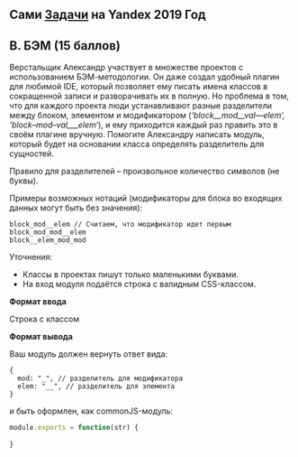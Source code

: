 ## Сами [Задачи](https://contest.yandex.ru/contest/14225/enter/) на Yandex 2019 Год

## B. БЭМ (15 баллов)

Верстальщик Александр участвует в множестве проектов с использованием БЭМ-методологии. Он даже создал удобный плагин для любимой IDE, который позволяет ему писать имена классов в сокращенной записи и разворачивать их в полную. Но проблема в том, что для каждого проекта люди устанавливают разные разделители между блоком, элементом и модификатором (_‘block__mod__val—elem‘, ‘block–mod–val___elem‘_), и ему приходится каждый раз править это в своём плагине вручную. Помогите Александру написать модуль, который будет на основании класса определять разделитель для сущностей.

Правило для разделителей – произвольное количество символов (не буквы).

Примеры возможных нотаций (модификаторы для блока во входящих данных могут быть без значения):

```
block_mod__elem // Считаем, что модификатор идет первым  
block_mod_mod__elem  
block__elem_mod_mod
```

Уточнения:

* Классы в проектах пишут только маленькими буквами.
* На вход модуля подаётся строка с валидным CSS-классом.

**Формат ввода**

Строка с классом

**Формат вывода**

Ваш модуль должен вернуть ответ вида:

```
{  
  mod: "_", // разделитель для модификатора  
  elem: "__", // разделитель для элемента  
}
```

и быть оформлен, как commonJS-модуль:

```javascript
module.exports = function(str) {  
 
}
```